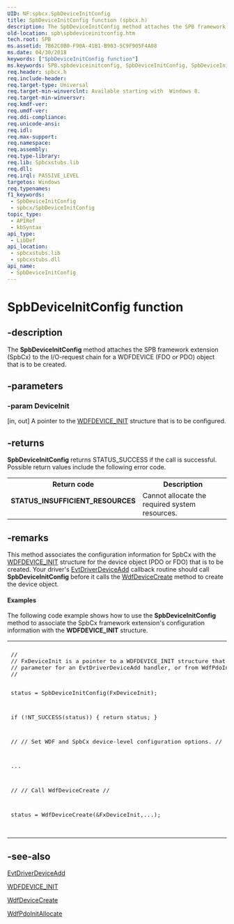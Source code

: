 ```yaml
---
UID: NF:spbcx.SpbDeviceInitConfig
title: SpbDeviceInitConfig function (spbcx.h)
description: The SpbDeviceInitConfig method attaches the SPB framework extension (SpbCx) to the I/O-request chain for a WDFDEVICE (FDO or PDO) object that is to be created.
old-location: spb\spbdeviceinitconfig.htm
tech.root: SPB
ms.assetid: 7B62C0B0-F90A-41B1-B903-5C9F905F4A08
ms.date: 04/30/2018
keywords: ["SpbDeviceInitConfig function"]
ms.keywords: SPB.spbdeviceinitconfig, SpbDeviceInitConfig, SpbDeviceInitConfig method [Buses], spbcx/SpbDeviceInitConfig
req.header: spbcx.h
req.include-header: 
req.target-type: Universal
req.target-min-winverclnt: Available starting with  Windows 8.
req.target-min-winversvr: 
req.kmdf-ver: 
req.umdf-ver: 
req.ddi-compliance: 
req.unicode-ansi: 
req.idl: 
req.max-support: 
req.namespace: 
req.assembly: 
req.type-library: 
req.lib: Spbcxstubs.lib
req.dll: 
req.irql: PASSIVE_LEVEL
targetos: Windows
req.typenames: 
f1_keywords:
 - SpbDeviceInitConfig
 - spbcx/SpbDeviceInitConfig
topic_type:
 - APIRef
 - kbSyntax
api_type:
 - LibDef
api_location:
 - spbcxstubs.lib
 - spbcxstubs.dll
api_name:
 - SpbDeviceInitConfig
---
```


# SpbDeviceInitConfig function


## -description

The <b>SpbDeviceInitConfig</b> method attaches the SPB framework extension (SpbCx) to the I/O-request chain for a WDFDEVICE (FDO or PDO) object that is to be created.

## -parameters

### -param DeviceInit 

[in, out]
A pointer to the <a href="https://docs.microsoft.com/windows-hardware/drivers/wdf/wdfdevice_init">WDFDEVICE_INIT</a> structure that is  to be configured.

## -returns

<b>SpbDeviceInitConfig</b> returns STATUS_SUCCESS if the call is successful.  Possible return values include the following error code.

<table>
<tr>
<th>Return code</th>
<th>Description</th>
</tr>
<tr>
<td width="40%">
<dl>
<dt><b>STATUS_INSUFFICIENT_RESOURCES</b></dt>
</dl>
</td>
<td width="60%">
Cannot allocate the required system resources.

</td>
</tr>
</table>

## -remarks

This method associates the configuration information for SpbCx with the <a href="https://docs.microsoft.com/windows-hardware/drivers/wdf/wdfdevice_init">WDFDEVICE_INIT</a> structure for the device object (PDO or FDO) that is to be created. Your driver's <a href="https://docs.microsoft.com/windows-hardware/drivers/ddi/wdfdriver/nc-wdfdriver-evt_wdf_driver_device_add">EvtDriverDeviceAdd</a> callback routine should call <b>SpbDeviceInitConfig</b> before it calls the <a href="https://docs.microsoft.com/windows-hardware/drivers/ddi/wdfdevice/nf-wdfdevice-wdfdevicecreate">WdfDeviceCreate</a> method to create the device object.


#### Examples

The following code example shows how to use the <b>SpbDeviceInitConfig</b> method to associate the SpbCx framework extension's configuration information with the <b>WDFDEVICE_INIT</b> structure.

<div class="code"><span codelanguage=""><table>
<tr>
<th></th>
</tr>
<tr>
<td>
<pre>//
// FxDeviceInit is a pointer to a WDFDEVICE_INIT structure that comes as a
// parameter for an EvtDriverDeviceAdd handler, or from WdfPdoInitAllocate.
//

status = SpbDeviceInitConfig(FxDeviceInit);

if (!NT_SUCCESS(status))
{
    return status;
}

// 
// Set WDF and SpbCx device-level configuration options.
//

...

//
// Call WdfDeviceCreate
//

status = WdfDeviceCreate(&FxDeviceInit,...);

</pre>
</td>
</tr>
</table></span></div>

## -see-also

<a href="https://docs.microsoft.com/windows-hardware/drivers/ddi/wdfdriver/nc-wdfdriver-evt_wdf_driver_device_add">EvtDriverDeviceAdd</a>



<a href="https://docs.microsoft.com/windows-hardware/drivers/wdf/wdfdevice_init">WDFDEVICE_INIT</a>



<a href="https://docs.microsoft.com/windows-hardware/drivers/ddi/wdfdevice/nf-wdfdevice-wdfdevicecreate">WdfDeviceCreate</a>



<a href="https://docs.microsoft.com/windows-hardware/drivers/ddi/wdfpdo/nf-wdfpdo-wdfpdoinitallocate">WdfPdoInitAllocate</a>

